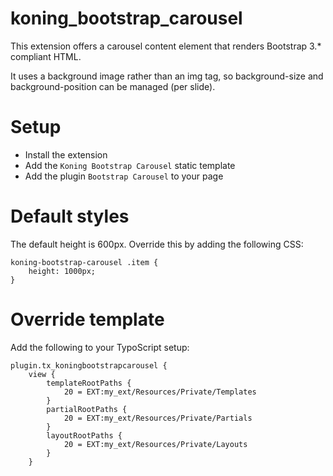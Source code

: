 # koning_bootstrap_carousel

This extension offers a carousel content element that renders Bootstrap 3.* compliant HTML.

It uses a background image rather than an img tag, so background-size and background-position can be managed (per slide).

# Setup

- Install the extension
- Add the ``Koning Bootstrap Carousel`` static template
- Add the plugin ``Bootstrap Carousel`` to your page

# Default styles

The default height is 600px. Override this by adding the following CSS:

    koning-bootstrap-carousel .item {
        height: 1000px;
    }

# Override template

Add the following to your TypoScript setup:

    plugin.tx_koningbootstrapcarousel {
        view {
            templateRootPaths {
                20 = EXT:my_ext/Resources/Private/Templates
            }
            partialRootPaths {
                20 = EXT:my_ext/Resources/Private/Partials
            }
            layoutRootPaths {
                20 = EXT:my_ext/Resources/Private/Layouts
            }
        }
